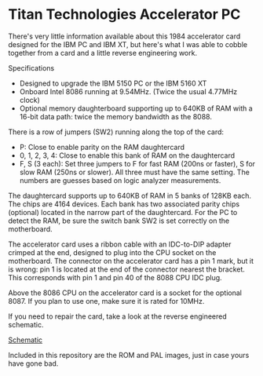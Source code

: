 # Titan Technologies Accelerator PC

There's very little information available about this 1984 accelerator card designed for the IBM PC and IBM XT, but here's what I was able to cobble together from a card and a little reverse engineering work.

Specifications
- Designed to upgrade the IBM 5150 PC or the IBM 5160 XT
- Onboard Intel 8086 running at 9.54MHz. (Twice the usual 4.77MHz clock)
- Optional memory daughterboard supporting up to 640KB of RAM with a 16-bit data path: twice the memory bandwidth as the 8088.

There is a row of jumpers (SW2) running along the top of the card:
- P: Close to enable parity on the RAM daughtercard
- 0, 1, 2, 3, 4: Close to enable this bank of RAM on the daughtercard
- F, S (3 each): Set three jumpers to F for fast RAM (200ns or faster), S for slow RAM (250ns or slower). All three must have the same setting. The numbers are guesses based on logic analyzer measurements.

The daughtercard supports up to 640KB of RAM in 5 banks of 128KB each. The chips are 4164 devices. Each bank has two associated parity chips (optional) located in the narrow part of the daughtercard. For the PC to detect the RAM, be sure the switch bank SW2 is set correctly on the motherboard.

The accelerator card uses a ribbon cable with an IDC-to-DIP adapter crimped at the end, designed to plug into the CPU socket on the motherboard. The connector on the accelerator card has a pin 1 mark, but it is wrong: pin 1 is located at the end of the connector nearest the bracket. This corresponds with pin 1 and pin 40 of the 8088 CPU IDC plug.

Above the 8086 CPU on the accelerator card is a socket for the optional 8087. If you plan to use one, make sure it is rated for 10MHz.

If you need to repair the card, take a look at the reverse engineered schematic.

[Schematic](https://github.com/schlae/titan/blob/main/titan.pdf)

Included in this repository are the ROM and PAL images, just in case yours have gone bad.

